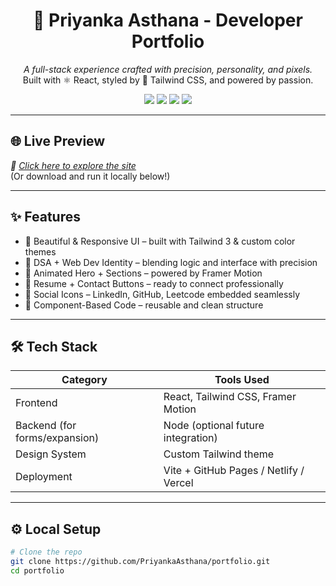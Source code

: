 <h1 align="center">🧡 Priyanka Asthana - Developer Portfolio</h1>

<p align="center">
  <i>A full-stack experience crafted with precision, personality, and pixels.</i><br/>
  Built with ⚛ React, styled by 💨 Tailwind CSS, and powered by passion.
</p> 

<p align="center">
  <img src="https://img.shields.io/badge/Code-Java-informational?style=flat&logo=java&logoColor=white&color=orange"/>
  <img src="https://img.shields.io/badge/Frontend-React-blue?style=flat&logo=react"/>
  <img src="https://img.shields.io/badge/Design-Tailwind_CSS-38B2AC?style=flat&logo=tailwind-css&logoColor=white"/>
  <img src="https://img.shields.io/badge/Framer-Motion-0055FF?style=flat&logo=framer"/>
</p>

---

## 🌐 Live Preview
*🚀 [Click here to explore the site](https://priyanka-portfolio-tau.vercel.app/)*  
(Or download and run it locally below!)

---

## ✨ Features

- 🎨 Beautiful & Responsive UI – built with Tailwind 3 & custom color themes
- 🧠 DSA + Web Dev Identity – blending logic and interface with precision
- 🎥 Animated Hero + Sections – powered by Framer Motion
- 🧾 Resume + Contact Buttons – ready to connect professionally
- 🔗 Social Icons – LinkedIn, GitHub, Leetcode embedded seamlessly
- 🧩 Component-Based Code – reusable and clean structure

---

## 🛠 Tech Stack

| Category     | Tools Used                                    |
|--------------|-----------------------------------------------|
| Frontend     | React, Tailwind CSS, Framer Motion            |
| Backend (for forms/expansion) |  Node (optional future integration) |
| Design System | Custom Tailwind theme                        |
| Deployment   | Vite + GitHub Pages / Netlify / Vercel        |

---

## ⚙ Local Setup

```bash
# Clone the repo
git clone https://github.com/PriyankaAsthana/portfolio.git
cd portfolio
